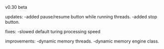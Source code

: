 v0.30 beta

updates:
-added pause/resume button while running threads.
-added stop button.

fixes:
-slowed default turing processing speed

improvements:
-dynamic memory threads.
-dynamic memory engine class.